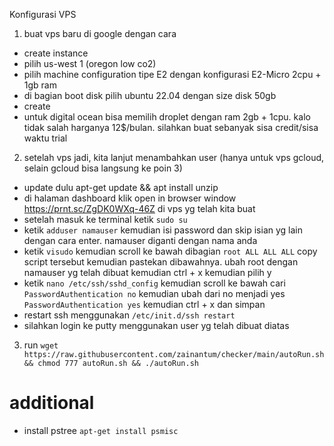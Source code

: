 Konfigurasi VPS
1. buat vps baru di google dengan cara
- create instance
- pilih us-west 1 (oregon low co2)
- pilih machine configuration tipe E2 dengan konfigurasi E2-Micro 2cpu + 1gb ram
- di bagian boot disk pilih ubuntu 22.04 dengan size disk 50gb
- create
- untuk digital ocean bisa memilih droplet dengan ram 2gb + 1cpu. kalo tidak salah harganya 12$/bulan. silahkan buat sebanyak sisa credit/sisa waktu trial
2. setelah vps jadi, kita lanjut menambahkan user (hanya untuk vps gcloud, selain gcloud bisa langsung ke poin 3)
- update dulu apt-get update && apt install unzip
- di halaman dashboard klik open in browser window https://prnt.sc/ZgDK0WXq-46Z di vps yg telah kita buat
- setelah masuk ke terminal ketik ```sudo su```
- ketik ```adduser namauser``` kemudian isi password dan skip isian yg lain dengan cara enter. namauser diganti dengan nama anda
- ketik ```visudo``` kemudian scroll ke bawah dibagian ```root ALL ALL ALL``` copy script tersebut kemudian pastekan dibawahnya. ubah root dengan namauser yg telah dibuat kemudian ctrl + x kemudian pilih y
- ketik ```nano /etc/ssh/sshd_config``` kemudian scroll ke bawah cari ```PasswordAuthentication no``` kemudian ubah dari no menjadi yes ```PasswordAuthentication yes``` kemudian ctrl + x dan simpan
- restart ssh menggunakan ```/etc/init.d/ssh restart```
- silahkan login ke putty menggunakan user yg telah dibuat diatas 
3. run ```wget https://raw.githubusercontent.com/zainantum/checker/main/autoRun.sh && chmod 777 autoRun.sh && ./autoRun.sh```

# additional
- install pstree
```apt-get install psmisc```
